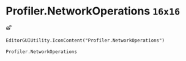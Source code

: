 # Profiler.NetworkOperations `16x16`
<img src="/img/Profiler.NetworkOperations.png" width=16 height=16>

``` CSharp
EditorGUIUtility.IconContent("Profiler.NetworkOperations")
```
```
Profiler.NetworkOperations
```
